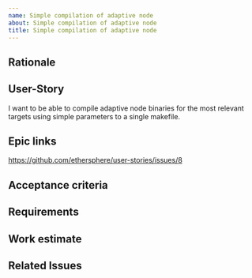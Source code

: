 ```yaml
---
name: Simple compilation of adaptive node
about: Simple compilation of adaptive node
title: Simple compilation of adaptive node
---
```


## Rationale ##

## User-Story ##

I want to be able to compile adaptive node binaries for the most relevant targets using simple parameters to a single makefile.

## Epic links ##

https://github.com/ethersphere/user-stories/issues/8

## Acceptance criteria ##

## Requirements ##

## Work estimate ##

## Related Issues ##
